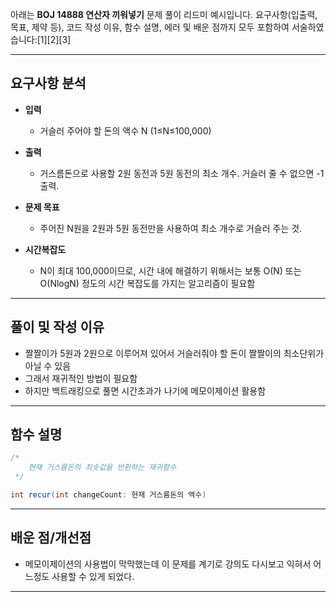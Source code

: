 아래는 **BOJ 14888 연산자 끼워넣기** 문제 풀이 리드미 예시입니다. 요구사항(입출력, 목표, 제약 등), 코드 작성 이유, 함수 설명, 에러 및 배운 점까지 모두 포함하여 서술하였습니다:[1][2][3]

***

## 요구사항 분석

- **입력**
  - 거슬러 주어야 할 돈의 액수 N (1≤N≤100,000)


- **출력**
  - 거스름돈으로 사용할 2원 동전과 5원 동전의 최소 개수. 거슬러 줄 수 없으면 -1 출력.


- **문제 목표**
  - 주어진 N원을 2원과 5원 동전만을 사용하여 최소 개수로 거슬러 주는 것.


- **시간복잡도**
  - N이 최대 100,000이므로, 시간 내에 해결하기 위해서는 보통 O(N) 또는 O(NlogN) 정도의 시간 복잡도를 가지는 알고리즘이 필요함
***

## 풀이 및 작성 이유

- 짤짤이가 5원과 2원으로 이루어져 있어서 거슬러줘야 할 돈이 짤짤이의 최소단위가 아닐 수 있음
- 그래서 재귀적인 방법이 필요함
- 하지만 백트래킹으로 풀면 시간초과가 나기에 메모이제이션 활용함

***

## 함수 설명

```java
/*
    현재 거스름돈의 최솟값을 반환하는 재귀함수
 */

int recur(int changeCount: 현재 거스름돈의 액수)

```

***

## 배운 점/개선점

- 메모이제이션의 사용법이 막막했는데 이 문제를 계기로 강의도 다시보고 익혀서 어느정도 사용할 수 있게 되었다.
***

